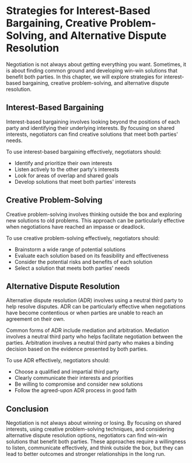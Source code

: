 Strategies for Interest-Based Bargaining, Creative Problem-Solving, and Alternative Dispute Resolution
========================================================================================================================================

Negotiation is not always about getting everything you want. Sometimes, it is about finding common ground and developing win-win solutions that benefit both parties. In this chapter, we will explore strategies for interest-based bargaining, creative problem-solving, and alternative dispute resolution.

Interest-Based Bargaining
-------------------------

Interest-based bargaining involves looking beyond the positions of each party and identifying their underlying interests. By focusing on shared interests, negotiators can find creative solutions that meet both parties' needs.

To use interest-based bargaining effectively, negotiators should:

* Identify and prioritize their own interests
* Listen actively to the other party's interests
* Look for areas of overlap and shared goals
* Develop solutions that meet both parties' interests

Creative Problem-Solving
------------------------

Creative problem-solving involves thinking outside the box and exploring new solutions to old problems. This approach can be particularly effective when negotiations have reached an impasse or deadlock.

To use creative problem-solving effectively, negotiators should:

* Brainstorm a wide range of potential solutions
* Evaluate each solution based on its feasibility and effectiveness
* Consider the potential risks and benefits of each solution
* Select a solution that meets both parties' needs

Alternative Dispute Resolution
------------------------------

Alternative dispute resolution (ADR) involves using a neutral third party to help resolve disputes. ADR can be particularly effective when negotiations have become contentious or when parties are unable to reach an agreement on their own.

Common forms of ADR include mediation and arbitration. Mediation involves a neutral third party who helps facilitate negotiation between the parties. Arbitration involves a neutral third party who makes a binding decision based on the evidence presented by both parties.

To use ADR effectively, negotiators should:

* Choose a qualified and impartial third party
* Clearly communicate their interests and priorities
* Be willing to compromise and consider new solutions
* Follow the agreed-upon ADR process in good faith

Conclusion
----------

Negotiation is not always about winning or losing. By focusing on shared interests, using creative problem-solving techniques, and considering alternative dispute resolution options, negotiators can find win-win solutions that benefit both parties. These approaches require a willingness to listen, communicate effectively, and think outside the box, but they can lead to better outcomes and stronger relationships in the long run.
